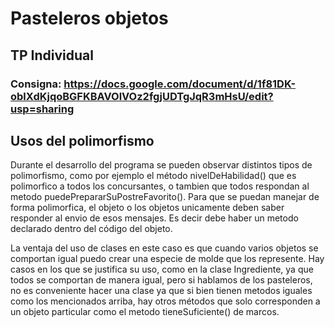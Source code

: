 # Pasteleros objetos

## TP Individual

### Consigna: https://docs.google.com/document/d/1f81DK-oblXdKjqoBGFKBAVOlVOz2fgjUDTgJqR3mHsU/edit?usp=sharing

## Usos del polimorfismo

Durante el desarrollo del programa se pueden observar distintos tipos de polimorfismo, como por ejemplo el método nivelDeHabilidad() que es polimorfico a todos los concursantes, o tambien que todos respondan al metodo puedePrepararSuPostreFavorito().
Para que se puedan manejar de forma polimorfica, el objeto o los objetos unicamente deben saber responder al envio de esos mensajes. Es decir debe haber un metodo declarado dentro del código del objeto.

La ventaja del uso de clases en este caso es que cuando varios objetos se comportan igual puedo crear una especie de molde que los represente.
Hay casos en los que se justifica su uso, como en la clase Ingrediente, ya que todos se comportan de manera igual, pero si hablamos de los pasteleros, no es conveniente hacer una clase ya que si bien tienen metodos iguales como los mencionados arriba, hay otros métodos que solo corresponden a un objeto particular como el metodo tieneSuficiente() de marcos.
